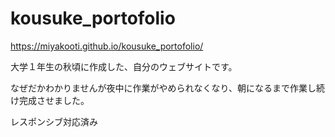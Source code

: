 # kousuke_portofolio

https://miyakooti.github.io/kousuke_portofolio/

大学１年生の秋頃に作成した、自分のウェブサイトです。

なぜだかわかりませんが夜中に作業がやめられなくなり、朝になるまで作業し続け完成させました。

レスポンシブ対応済み
